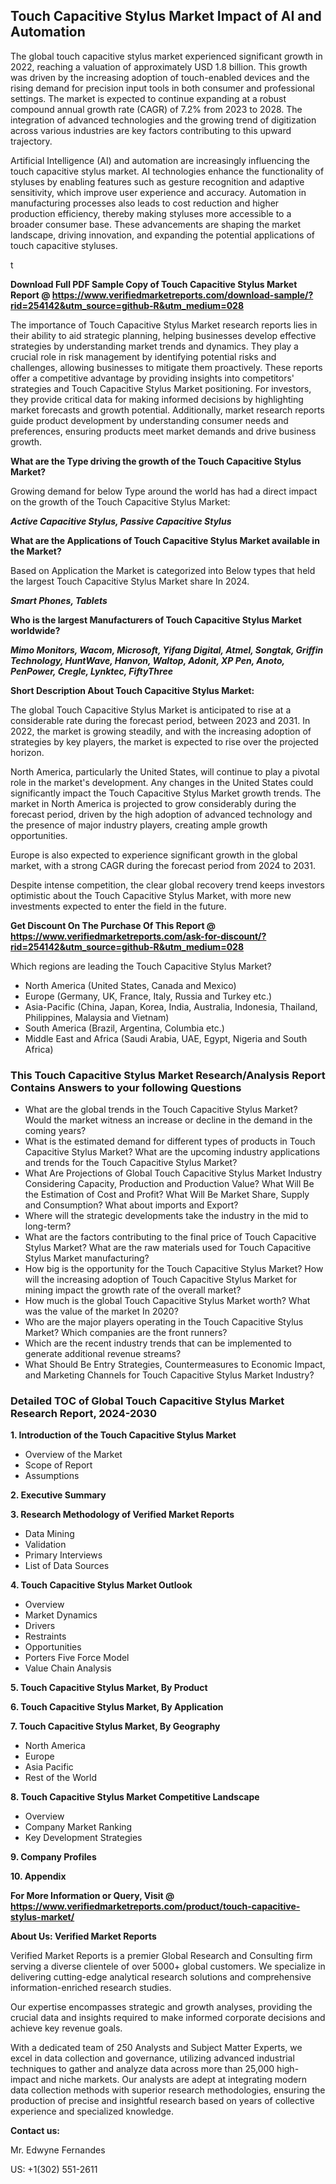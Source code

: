 <h2>Touch Capacitive Stylus Market Impact of AI and Automation</h2><p>The global touch capacitive stylus market experienced significant growth in 2022, reaching a valuation of approximately USD 1.8 billion. This growth was driven by the increasing adoption of touch-enabled devices and the rising demand for precision input tools in both consumer and professional settings. The market is expected to continue expanding at a robust compound annual growth rate (CAGR) of 7.2% from 2023 to 2028. The integration of advanced technologies and the growing trend of digitization across various industries are key factors contributing to this upward trajectory.</p><p>Artificial Intelligence (AI) and automation are increasingly influencing the touch capacitive stylus market. AI technologies enhance the functionality of styluses by enabling features such as gesture recognition and adaptive sensitivity, which improve user experience and accuracy. Automation in manufacturing processes also leads to cost reduction and higher production efficiency, thereby making styluses more accessible to a broader consumer base. These advancements are shaping the market landscape, driving innovation, and expanding the potential applications of touch capacitive styluses.</p>t</p><p id="" class=""><strong>Download Full PDF Sample Copy of Touch Capacitive Stylus Market Report @ <a href="https://www.verifiedmarketreports.com/download-sample/?rid=254142&utm_source=github-R&utm_medium=028" target="_blank">https://www.verifiedmarketreports.com/download-sample/?rid=254142&utm_source=github-R&utm_medium=028</a></strong></p><p>The importance of&nbsp;Touch Capacitive Stylus Market research reports lies in their ability to aid strategic planning, helping businesses develop effective strategies by understanding market trends and dynamics. They play a crucial role in risk management by identifying potential risks and challenges, allowing businesses to mitigate them proactively. These reports offer a competitive advantage by providing insights into competitors' strategies and Touch Capacitive Stylus Market positioning. For investors, they provide critical data for making informed decisions by highlighting market forecasts and growth potential. Additionally, market research reports guide product development by understanding consumer needs and preferences, ensuring products meet market demands and drive business growth.</p><p><strong>What are the&nbsp;Type driving the growth of the Touch Capacitive Stylus Market?</strong></p><p id="" class="">Growing demand for below Type around the world has had a direct impact on the growth of the Touch Capacitive Stylus Market:</p><em><strong>Active Capacitive Stylus, Passive Capacitive Stylus</strong></em></p><strong>What are the&nbsp;Applications&nbsp;of Touch Capacitive Stylus Market available in the Market?</strong></p><p id="" class="">Based on Application the Market is categorized into Below types that held the largest Touch Capacitive Stylus Market share In 2024.</p><em><strong>Smart Phones, Tablets</strong></em></p><strong>Who is the largest Manufacturers of Touch Capacitive Stylus Market worldwide?</strong></p><p><em><strong>Mimo Monitors, Wacom, Microsoft, Yifang Digital, Atmel, Songtak, Griffin Technology, HuntWave, Hanvon, Waltop, Adonit, XP Pen, Anoto, PenPower, Cregle, Lynktec, FiftyThree</strong></em></p><p id="" class=""><strong>Short Description About Touch Capacitive Stylus Market:</strong></p><p>The global Touch Capacitive Stylus Market is anticipated to rise at a considerable rate during the forecast period, between 2023 and 2031. In 2022, the market is growing steadily, and with the increasing adoption of strategies by key players, the market is expected to rise over the projected horizon.</p><p>North America, particularly the United States, will continue to play a pivotal role in the market's development. Any changes in the United States could significantly impact the Touch Capacitive Stylus Market growth trends. The market in North America is projected to grow considerably during the forecast period, driven by the high adoption of advanced technology and the presence of major industry players, creating ample growth opportunities.</p><p>Europe is also expected to experience significant growth in the global market, with a strong CAGR during the forecast period from 2024 to 2031.</p><p>Despite intense competition, the clear global recovery trend keeps investors optimistic about the Touch Capacitive Stylus Market, with more new investments expected to enter the field in the future.</p><p id="" class=""><strong>Get Discount On The Purchase Of This Report @ <a href="https://www.verifiedmarketreports.com/ask-for-discount/?rid=254142&utm_source=github-R&utm_medium=028" target="_blank">https://www.verifiedmarketreports.com/ask-for-discount/?rid=254142&utm_source=github-R&utm_medium=028</a></strong></p>Which regions are leading the Touch Capacitive Stylus Market?</p><ul><li>North America (United States, Canada and Mexico)</li><li>Europe (Germany, UK, France, Italy, Russia and Turkey etc.)</li><li>Asia-Pacific (China, Japan, Korea, India, Australia, Indonesia, Thailand, Philippines, Malaysia and Vietnam)</li><li>South America (Brazil, Argentina, Columbia etc.)</li><li>Middle East and Africa (Saudi Arabia, UAE, Egypt, Nigeria and South Africa)</li></ul><h3 id="" class="">This Touch Capacitive Stylus Market Research/Analysis Report Contains Answers to your following Questions</h3><ul><li>What are the global trends in the Touch Capacitive Stylus Market? Would the market witness an increase or decline in the demand in the coming years?</li><li>What is the estimated demand for different types of products in Touch Capacitive Stylus Market? What are the upcoming industry applications and trends for the Touch Capacitive Stylus Market?</li><li>What Are Projections of Global Touch Capacitive Stylus Market Industry Considering Capacity, Production and Production Value? What Will Be the Estimation of Cost and Profit? What Will Be Market Share, Supply and Consumption? What about imports and Export?</li><li>Where will the strategic developments take the industry in the mid to long-term?</li><li>What are the factors contributing to the final price of Touch Capacitive Stylus Market? What are the raw materials used for Touch Capacitive Stylus Market manufacturing?</li><li>How big is the opportunity for the Touch Capacitive Stylus Market? How will the increasing adoption of Touch Capacitive Stylus Market for mining impact the growth rate of the overall market?</li><li>How much is the global Touch Capacitive Stylus Market worth? What was the value of the market In 2020?</li><li>Who are the major players operating in the Touch Capacitive Stylus Market? Which companies are the front runners?</li><li>Which are the recent industry trends that can be implemented to generate additional revenue streams?</li><li>What Should Be Entry Strategies, Countermeasures to Economic Impact, and Marketing Channels for Touch Capacitive Stylus Market Industry?</li></ul><h3 id="" class="">Detailed TOC of Global Touch Capacitive Stylus Market Research Report, 2024-2030</h3><p id="" class=""><strong>1. Introduction of the Touch Capacitive Stylus Market</strong></p><ul><li>Overview of the Market</li><li>Scope of Report</li><li>Assumptions</li></ul><p id="" class=""><strong>2. Executive Summary</strong></p><p id="" class=""><strong>3. Research Methodology of Verified Market Reports</strong></p><ul><li>Data Mining</li><li>Validation</li><li>Primary Interviews</li><li>List of Data Sources</li></ul><p id="" class=""><strong>4. Touch Capacitive Stylus Market Outlook</strong></p><ul><li>Overview</li><li>Market Dynamics</li><li>Drivers</li><li>Restraints</li><li>Opportunities</li><li>Porters Five Force Model</li><li>Value Chain Analysis</li></ul><p id="" class=""><strong>5. Touch Capacitive Stylus Market, By Product</strong></p><p id="" class=""><strong>6. Touch Capacitive Stylus Market, By Application</strong></p><p id="" class=""><strong>7. Touch Capacitive Stylus Market, By Geography</strong></p><ul><li>North America</li><li>Europe</li><li>Asia Pacific</li><li>Rest of the World</li></ul><p id="" class=""><strong>8. Touch Capacitive Stylus Market Competitive Landscape</strong></p><ul><li>Overview</li><li>Company Market Ranking</li><li>Key Development Strategies</li></ul><p id="" class=""><strong>9. Company Profiles</strong></p><p id="" class=""><strong>10. Appendix</strong></p><p id="" class=""><strong>For More Information or Query, Visit @ <a href="https://www.verifiedmarketreports.com/product/touch-capacitive-stylus-market/" target="_blank">https://www.verifiedmarketreports.com/product/touch-capacitive-stylus-market/</a></strong></p><p id="" class=""><strong>About Us: Verified Market Reports</strong></p><p id="" class="">Verified Market Reports is a premier Global Research and Consulting firm serving a diverse clientele of over 5000+ global customers. We specialize in delivering cutting-edge analytical research solutions and comprehensive information-enriched research studies.</p><p id="" class="">Our expertise encompasses strategic and growth analyses, providing the crucial data and insights required to make informed corporate decisions and achieve key revenue goals.</p><p id="" class="">With a dedicated team of 250 Analysts and Subject Matter Experts, we excel in data collection and governance, utilizing advanced industrial techniques to gather and analyze data across more than 25,000 high-impact and niche markets. Our analysts are adept at integrating modern data collection methods with superior research methodologies, ensuring the production of precise and insightful research based on years of collective experience and specialized knowledge.</p><p id="" class=""><strong>Contact us:</strong></p><p id="" class="">Mr. Edwyne Fernandes</p><p id="" class="">US: +1(302) 551-2611</p>